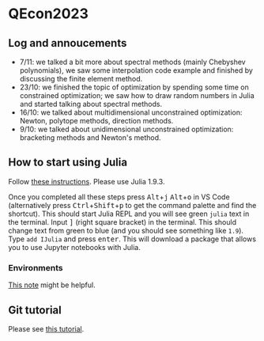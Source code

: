 # QEcon2023



## Log and annoucements 
+ 7/11: we talked a bit more about spectral methods (mainly Chebyshev polynomials), we saw some interpolation code example and finished by discussing the finite element method.
+ 23/10: we finished the topic of optimization by spending some time on constrained optimization; we saw how to draw random numbers in Julia and started talking about spectral methods.
+ 16/10: we talked about multidimensional unconstrained optimization: Newton, polytope methods, direction methods.
+ 9/10: we talked about unidimensional unconstrained optimization: bracketing methods and Newton's method.

## How to start using Julia
Follow [these instructions](https://code.visualstudio.com/docs/languages/julia). Please use Julia 1.9.3.

Once you completed all these steps press <kbd>Alt</kbd>+<kbd>j</kbd> <kbd>Alt</kbd>+<kbd>o</kbd> in VS Code (alternatively press <kbd>Ctrl</kbd>+<kbd>Shift</kbd>+<kbd>p</kbd> to get the command palette and find the shortcut). This should start Julia REPL and you will see green `julia` text in the terminal. Input <kbd>]</kbd> (right square bracket) in the terminal. This should change text from green to blue (and you should see something like `1.9`). Type `add IJulia` and press <kbd>enter</kbd>. This will download a package that allows you to use Jupyter notebooks with Julia.

### Environments
[This note](https://jkrumbiegel.com/pages/2022-08-26-pkg-introduction/) might be helpful.

## Git tutorial 
Please see [this tutorial](https://swcarpentry.github.io/git-novice/).   

